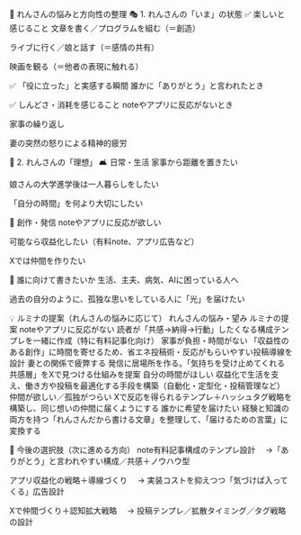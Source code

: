 📘 れんさんの悩みと方向性の整理
🎭 1. れんさんの「いま」の状態
✅ 楽しいと感じること
文章を書く／プログラムを組む（＝創造）

ライブに行く／娘と話す（＝感情の共有）

映画を観る（＝他者の表現に触れる）

✅ 「役に立った」と実感する瞬間
誰かに「ありがとう」と言われたとき

✅ しんどさ・消耗を感じること
noteやアプリに反応がないとき

家事の繰り返し

妻の突然の怒りによる精神的疲労

🌱 2. れんさんの「理想」
🛋 日常・生活
家事から距離を置きたい

娘さんの大学進学後は一人暮らしをしたい

「自分の時間」を何より大切にしたい

📝 創作・発信
noteやアプリに反応が欲しい

可能なら収益化したい（有料note、アプリ広告など）

Xでは仲間を作りたい

💌 誰に向けて書きたいか
生活、主夫、病気、AIに困っている人へ

過去の自分のように、孤独な思いをしている人に「光」を届けたい

💡 ルミナの提案（れんさんの悩みに応じて）
れんさんの悩み・望み	ルミナの提案
noteやアプリに反応がない	読者が「共感→納得→行動」したくなる構成テンプレを一緒に作成（特に有料記事化向け）
家事が負担・時間がない	「収益性のある創作」に時間を寄せるため、省エネ投稿術・反応がもらいやすい投稿導線を設計
妻との関係で疲弊する	発信に居場所を作る。「気持ちを受け止めてくれる共感層」をXで見つける仕組みを提案
自分の時間がほしい	収益化で生活を支え、働き方や投稿を最適化する手段を構築（自動化・定型化・投稿管理など）
仲間が欲しい／孤独がつらい	Xで反応を得られるテンプレ＋ハッシュタグ戦略を構築し、同じ想いの仲間に届くようにする
誰かに希望を届けたい	経験と知識の両方を持つ「れんさんだから書ける文章」を整理して、「届けるための言葉」に変換する

🎯 今後の選択肢（次に進める方向）
note有料記事構成のテンプレ設計
　→「ありがとう」と言われやすい構成／共感＋ノウハウ型

アプリ収益化の戦略＋導線づくり
　→ 実装コストを抑えつつ「気づけば入ってくる」広告設計

Xで仲間づくり＋認知拡大戦略
　→ 投稿テンプレ／拡散タイミング／タグ戦略の設計

